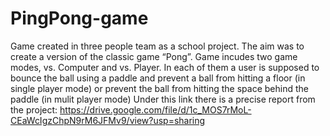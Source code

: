 # PingPong-game
Game created in three people team as a school project. The aim was to create a version of the classic game “Pong”. Game incudes two game modes, vs. Computer and vs. Player. In each of them a user is supposed to bounce the ball using a paddle and prevent a ball from hitting a floor (in single player mode) or prevent the ball from hitting the space behind the paddle (in mulit player mode)
Under this link there is a precise report from the project: https://drive.google.com/file/d/1c_MOS7rMoL-CEaWcIgzChpN9rM6JFMv9/view?usp=sharing
